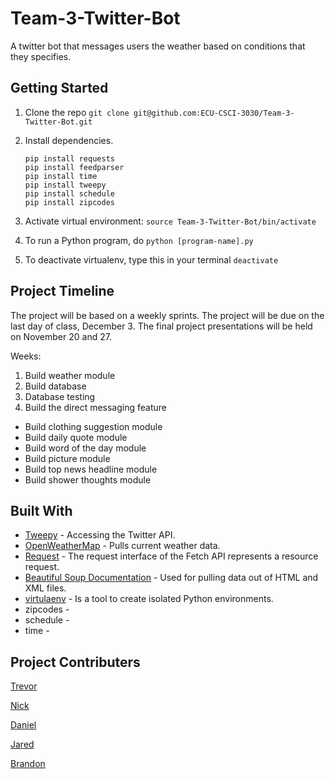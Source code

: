 # Team-3-Twitter-Bot
A twitter bot that messages users the weather based on conditions that they specifies. 



## Getting Started

1. Clone the repo `git clone git@github.com:ECU-CSCI-3030/Team-3-Twitter-Bot.git`

2. Install dependencies.

   ```
   pip install requests
   pip install feedparser
   pip install time
   pip install tweepy
   pip install schedule
   pip install zipcodes
   ```

3. Activate virtual environment: `source Team-3-Twitter-Bot/bin/activate`

4. To run a Python program, do `python [program-name].py`

5. To deactivate virtualenv, type this in your terminal `deactivate`


## Project Timeline

The project will be based on a weekly sprints. The project will be due on the last day of class, December 3. The final project presentations will be held on November 20 and 27.

Weeks:

1. Build weather module
2. Build database
3. Database testing
4. Build the direct messaging feature

- Build clothing suggestion module
- Build daily quote module
- Build word of the day module
- Build picture module
- Build top news headline module
- Build shower thoughts module



## Built With

- [Tweepy](http://docs.tweepy.org/en/v3.5.0/getting_started.html) - Accessing the Twitter API.
- [OpenWeatherMap](https://openweathermap.org/api) - Pulls current weather data.
- [Request](https://developer.mozilla.org/en-US/docs/Web/API/Request) - The request interface of the Fetch API represents a resource request.
- [Beautiful Soup Documentation](https://www.crummy.com/software/BeautifulSoup/bs4/doc/) - Used for pulling data out of HTML and XML files.
- [virtulaenv](https://virtualenv.pypa.io/en/stable/) - Is a tool to create isolated Python environments.
- zipcodes - 
- schedule - 
- time -


## Project Contributers

[Trevor](https://github.com/Downeyt16)

[Nick](https://github.com/ellisn15)

[Daniel](https://github.com/DanielLeeMeeks)

[Jared](https://githib.com/phillipsjar12)

[Brandon](https://github.com/brandonAdame)

